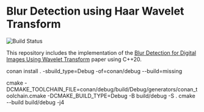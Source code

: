 # Blur Detection using Haar Wavelet Transform

![Build Status](https://github.com/NehilDanis/blur_detection_using_wavelet_transform/actions/workflows/blur_detection_w_haar_transforms.yml/badge.svg)

This repository includes the implementation of the [Blur Detection for Digital Images Using Wavelet Transform](http://tonghanghang.org/pdfs/icme04_blur.pdf) paper using C++20.

conan install . -sbuild_type=Debug -of=conan/debug --build=missing

cmake -DCMAKE_TOOLCHAIN_FILE=conan/debug/build/Debug/generators/conan_toolchain.cmake -DCMAKE_BUILD_TYPE=Debug -B build/debug -S .
cmake --build build/debug -j4
